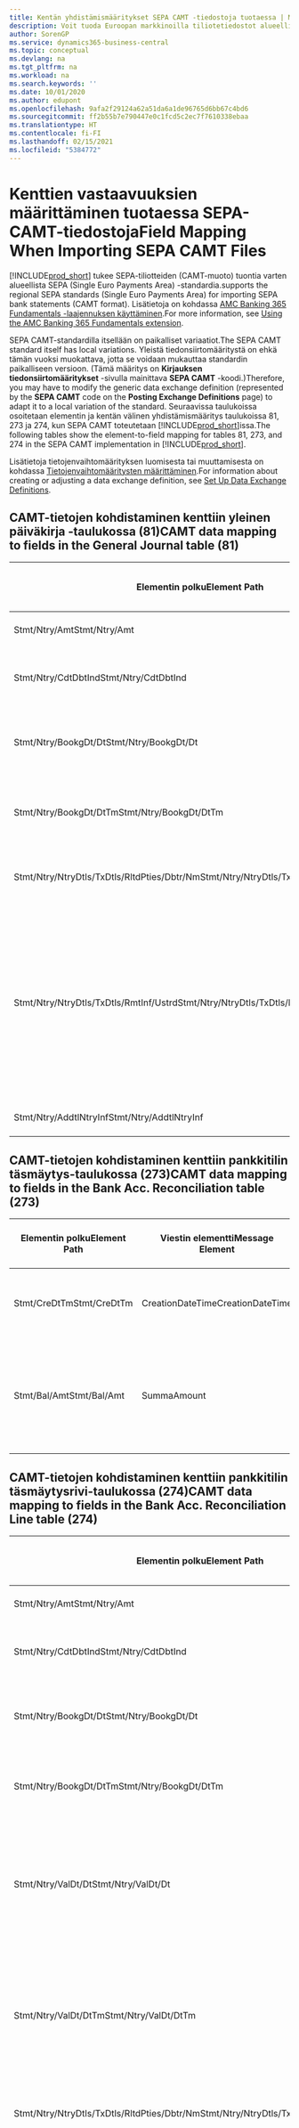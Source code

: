 ```yaml
---
title: Kentän yhdistämismääritykset SEPA CAMT -tiedostoja tuotaessa | Microsoft Docs
description: Voit tuoda Euroopan markkinoilla tiliotetiedostot alueellisen SEPA (Single Euro Payments Area) -standardin mukaisessa muodossa.
author: SorenGP
ms.service: dynamics365-business-central
ms.topic: conceptual
ms.devlang: na
ms.tgt_pltfrm: na
ms.workload: na
ms.search.keywords: ''
ms.date: 10/01/2020
ms.author: edupont
ms.openlocfilehash: 9afa2f29124a62a51da6a1de96765d6bb67c4bd6
ms.sourcegitcommit: ff2b55b7e790447e0c1fcd5c2ec7f7610338ebaa
ms.translationtype: HT
ms.contentlocale: fi-FI
ms.lasthandoff: 02/15/2021
ms.locfileid: "5384772"
---
```

# <a name="field-mapping-when-importing-sepa-camt-files"></a><span data-ttu-id="ad932-103">Kenttien vastaavuuksien määrittäminen tuotaessa SEPA-CAMT-tiedostoja</span><span class="sxs-lookup"><span data-stu-id="ad932-103">Field Mapping When Importing SEPA CAMT Files</span></span>
[!INCLUDE[prod_short](includes/prod_short.md)] <span data-ttu-id="ad932-104">tukee SEPA-tiliotteiden (CAMT-muoto) tuontia varten alueellista SEPA (Single Euro Payments Area) -standardia.</span><span class="sxs-lookup"><span data-stu-id="ad932-104">supports the regional SEPA standards (Single Euro Payments Area) for importing SEPA bank statements (CAMT format).</span></span> <span data-ttu-id="ad932-105">Lisätietoja on kohdassa [AMC Banking 365 Fundamentals -laajennuksen käyttäminen](ui-extensions-amc-banking.md).</span><span class="sxs-lookup"><span data-stu-id="ad932-105">For more information, see [Using the AMC Banking 365 Fundamentals extension](ui-extensions-amc-banking.md).</span></span>  

 <span data-ttu-id="ad932-106">SEPA CAMT-standardilla itsellään on paikalliset variaatiot.</span><span class="sxs-lookup"><span data-stu-id="ad932-106">The SEPA CAMT standard itself has local variations.</span></span> <span data-ttu-id="ad932-107">Yleistä tiedonsiirtomääritystä on ehkä tämän vuoksi muokattava, jotta se voidaan mukauttaa standardin paikalliseen versioon. (Tämä määritys on **Kirjauksen tiedonsiirtomääritykset** -sivulla mainittava **SEPA CAMT** -koodi.)</span><span class="sxs-lookup"><span data-stu-id="ad932-107">Therefore, you may have to modify the generic data exchange definition (represented by the **SEPA CAMT** code on the **Posting Exchange Definitions** page) to adapt it to a local variation of the standard.</span></span> <span data-ttu-id="ad932-108">Seuraavissa taulukoissa osoitetaan elementin ja kentän välinen yhdistämismääritys taulukoissa 81, 273 ja 274, kun SEPA CAMT toteutetaan [!INCLUDE[prod_short](includes/prod_short.md)]issa.</span><span class="sxs-lookup"><span data-stu-id="ad932-108">The following tables show the element-to-field mapping for tables 81, 273, and 274 in the SEPA CAMT implementation in [!INCLUDE[prod_short](includes/prod_short.md)].</span></span>  

 <span data-ttu-id="ad932-109">Lisätietoja tietojenvaihtomäärityksen luomisesta tai muuttamisesta on kohdassa [Tietojenvaihtomääritysten määrittäminen](across-how-to-set-up-data-exchange-definitions.md).</span><span class="sxs-lookup"><span data-stu-id="ad932-109">For information about creating or adjusting a data exchange definition, see [Set Up Data Exchange Definitions](across-how-to-set-up-data-exchange-definitions.md).</span></span>  

## <a name="camt-data-mapping-to-fields-in-the-general-journal-table-81"></a><span data-ttu-id="ad932-110">CAMT-tietojen kohdistaminen kenttiin yleinen päiväkirja -taulukossa (81)</span><span class="sxs-lookup"><span data-stu-id="ad932-110">CAMT data mapping to fields in the General Journal table (81)</span></span>  

|<span data-ttu-id="ad932-111">Elementin polku</span><span class="sxs-lookup"><span data-stu-id="ad932-111">Element Path</span></span>|<span data-ttu-id="ad932-112">Viestin elementti</span><span class="sxs-lookup"><span data-stu-id="ad932-112">Message Element</span></span>|<span data-ttu-id="ad932-113">Tietotyyppi</span><span class="sxs-lookup"><span data-stu-id="ad932-113">Data Type</span></span>|<span data-ttu-id="ad932-114">Kuvaus</span><span class="sxs-lookup"><span data-stu-id="ad932-114">Description</span></span>|<span data-ttu-id="ad932-115">Negatiivisen etumerkin tunniste</span><span class="sxs-lookup"><span data-stu-id="ad932-115">Negative-Sign Identifier</span></span>|<span data-ttu-id="ad932-116">Kentän nro</span><span class="sxs-lookup"><span data-stu-id="ad932-116">Field No.</span></span>|<span data-ttu-id="ad932-117">Kentän nimi</span><span class="sxs-lookup"><span data-stu-id="ad932-117">Field Name</span></span>|  
|------------------|---------------------|---------------|-----------------|-------------------------------|---------------|----------------|  
|<span data-ttu-id="ad932-118">Stmt/Ntry/Amt</span><span class="sxs-lookup"><span data-stu-id="ad932-118">Stmt/Ntry/Amt</span></span>|<span data-ttu-id="ad932-119">Summa</span><span class="sxs-lookup"><span data-stu-id="ad932-119">Amount</span></span>|<span data-ttu-id="ad932-120">Desimaali</span><span class="sxs-lookup"><span data-stu-id="ad932-120">Decimal</span></span>|<span data-ttu-id="ad932-121">Rahamäärä käteiskirjauksessa</span><span class="sxs-lookup"><span data-stu-id="ad932-121">The amount of money in the cash entry</span></span>||<span data-ttu-id="ad932-122">13</span><span class="sxs-lookup"><span data-stu-id="ad932-122">13</span></span>|<span data-ttu-id="ad932-123">Summa</span><span class="sxs-lookup"><span data-stu-id="ad932-123">Amount</span></span>|  
|<span data-ttu-id="ad932-124">Stmt/Ntry/CdtDbtInd</span><span class="sxs-lookup"><span data-stu-id="ad932-124">Stmt/Ntry/CdtDbtInd</span></span>|<span data-ttu-id="ad932-125">CreditDebitIndicator</span><span class="sxs-lookup"><span data-stu-id="ad932-125">CreditDebitIndicator</span></span>|<span data-ttu-id="ad932-126">Teksti</span><span class="sxs-lookup"><span data-stu-id="ad932-126">Text</span></span>|<span data-ttu-id="ad932-127">Ilmaisee, onko tapahtuma kredit- vai debet-tapahtuma</span><span class="sxs-lookup"><span data-stu-id="ad932-127">Indicates whether the entry is a credit or a debit entry</span></span>|<span data-ttu-id="ad932-128">DBIT</span><span class="sxs-lookup"><span data-stu-id="ad932-128">DBIT</span></span>|<span data-ttu-id="ad932-129">13</span><span class="sxs-lookup"><span data-stu-id="ad932-129">13</span></span>|<span data-ttu-id="ad932-130">Summa</span><span class="sxs-lookup"><span data-stu-id="ad932-130">Amount</span></span>|  
|<span data-ttu-id="ad932-131">Stmt/Ntry/BookgDt/Dt</span><span class="sxs-lookup"><span data-stu-id="ad932-131">Stmt/Ntry/BookgDt/Dt</span></span>|<span data-ttu-id="ad932-132">Pvm</span><span class="sxs-lookup"><span data-stu-id="ad932-132">Date</span></span>|<span data-ttu-id="ad932-133">Pvm</span><span class="sxs-lookup"><span data-stu-id="ad932-133">Date</span></span>|<span data-ttu-id="ad932-134">Päivämäärä, jolloin kirjaus on tiliöity tilille tilinhallinnoijan kirjoissa</span><span class="sxs-lookup"><span data-stu-id="ad932-134">The date when an entry is posted to an account on the account servicer's books</span></span>||<span data-ttu-id="ad932-135">5</span><span class="sxs-lookup"><span data-stu-id="ad932-135">5</span></span>|<span data-ttu-id="ad932-136">Kirjauspvm</span><span class="sxs-lookup"><span data-stu-id="ad932-136">Posting Date</span></span>|  
|<span data-ttu-id="ad932-137">Stmt/Ntry/BookgDt/DtTm</span><span class="sxs-lookup"><span data-stu-id="ad932-137">Stmt/Ntry/BookgDt/DtTm</span></span>|<span data-ttu-id="ad932-138">DateTime</span><span class="sxs-lookup"><span data-stu-id="ad932-138">DateTime</span></span>|<span data-ttu-id="ad932-139">DateTime</span><span class="sxs-lookup"><span data-stu-id="ad932-139">DateTime</span></span>|<span data-ttu-id="ad932-140">Päivämäärä ja aika, jolloin kirjaus on tiliöity tilille tilinhallinnoijan kirjoissa</span><span class="sxs-lookup"><span data-stu-id="ad932-140">The date and time when an entry is posted to an account on the account servicer's books</span></span>||<span data-ttu-id="ad932-141">5</span><span class="sxs-lookup"><span data-stu-id="ad932-141">5</span></span>|<span data-ttu-id="ad932-142">Kirjauspvm</span><span class="sxs-lookup"><span data-stu-id="ad932-142">Posting Date</span></span>|  
|<span data-ttu-id="ad932-143">Stmt/Ntry/NtryDtls/TxDtls/RltdPties/Dbtr/Nm</span><span class="sxs-lookup"><span data-stu-id="ad932-143">Stmt/Ntry/NtryDtls/TxDtls/RltdPties/Dbtr/Nm</span></span>|<span data-ttu-id="ad932-144">Nimi</span><span class="sxs-lookup"><span data-stu-id="ad932-144">Name</span></span>|<span data-ttu-id="ad932-145">Teksti</span><span class="sxs-lookup"><span data-stu-id="ad932-145">Text</span></span>|<span data-ttu-id="ad932-146">Osallisen nimi, joka on velkaa rahasumman (viimeiselle) perijälle</span><span class="sxs-lookup"><span data-stu-id="ad932-146">The name of the party that owes an amount of money to the (ultimate) creditor</span></span>||<span data-ttu-id="ad932-147">1221</span><span class="sxs-lookup"><span data-stu-id="ad932-147">1221</span></span>|<span data-ttu-id="ad932-148">Maksajan tiedot</span><span class="sxs-lookup"><span data-stu-id="ad932-148">Payer Information</span></span>|  
|<span data-ttu-id="ad932-149">Stmt/Ntry/NtryDtls/TxDtls/RmtInf/Ustrd</span><span class="sxs-lookup"><span data-stu-id="ad932-149">Stmt/Ntry/NtryDtls/TxDtls/RmtInf/Ustrd</span></span>|<span data-ttu-id="ad932-150">Rakenteeton</span><span class="sxs-lookup"><span data-stu-id="ad932-150">Unstructured</span></span>|<span data-ttu-id="ad932-151">Teksti</span><span class="sxs-lookup"><span data-stu-id="ad932-151">Text</span></span>|<span data-ttu-id="ad932-152">Rakenteettomassa muodossa olevat tiedot, jotka on toimitettu sen tapahtuman kohdistamiseen/täsmäytykseen nimikkeillä, jotka maksun tulisi selvittää, esimerkiksi myyntireskontrajärjestelmän kaupallisten laskujen.</span><span class="sxs-lookup"><span data-stu-id="ad932-152">Information supplied to enable the matching/reconciliation of an entry with the items that the payment is intended to settle, such as commercial invoices in an accounts-receivable system, in an unstructured form</span></span>||<span data-ttu-id="ad932-153">8</span><span class="sxs-lookup"><span data-stu-id="ad932-153">8</span></span>|<span data-ttu-id="ad932-154">Kuvaus</span><span class="sxs-lookup"><span data-stu-id="ad932-154">Description</span></span>|  
|<span data-ttu-id="ad932-155">Stmt/Ntry/AddtlNtryInf</span><span class="sxs-lookup"><span data-stu-id="ad932-155">Stmt/Ntry/AddtlNtryInf</span></span>|<span data-ttu-id="ad932-156">LisätiedotMerkinnästä</span><span class="sxs-lookup"><span data-stu-id="ad932-156">AdditionalEntryInformation</span></span>|<span data-ttu-id="ad932-157">Teksti</span><span class="sxs-lookup"><span data-stu-id="ad932-157">Text</span></span>|<span data-ttu-id="ad932-158">Lisätietoja merkinnästä</span><span class="sxs-lookup"><span data-stu-id="ad932-158">Additional information about the entry</span></span>||<span data-ttu-id="ad932-159">1222</span><span class="sxs-lookup"><span data-stu-id="ad932-159">1222</span></span>|<span data-ttu-id="ad932-160">Tapahtuman tiedot</span><span class="sxs-lookup"><span data-stu-id="ad932-160">Transaction Information</span></span>|  

## <a name="camt-data-mapping-to-fields-in-the-bank-acc-reconciliation-table-273"></a><span data-ttu-id="ad932-161">CAMT-tietojen kohdistaminen kenttiin pankkitilin täsmäytys-taulukossa (273)</span><span class="sxs-lookup"><span data-stu-id="ad932-161">CAMT data mapping to fields in the Bank Acc. Reconciliation table (273)</span></span>  

|<span data-ttu-id="ad932-162">Elementin polku</span><span class="sxs-lookup"><span data-stu-id="ad932-162">Element Path</span></span>|<span data-ttu-id="ad932-163">Viestin elementti</span><span class="sxs-lookup"><span data-stu-id="ad932-163">Message Element</span></span>|<span data-ttu-id="ad932-164">Tietotyyppi</span><span class="sxs-lookup"><span data-stu-id="ad932-164">Data Type</span></span>|<span data-ttu-id="ad932-165">Kuvaus</span><span class="sxs-lookup"><span data-stu-id="ad932-165">Description</span></span>|<span data-ttu-id="ad932-166">Negatiivisen etumerkin tunniste</span><span class="sxs-lookup"><span data-stu-id="ad932-166">Negative-Sign Identifier</span></span>|<span data-ttu-id="ad932-167">Kentän nro</span><span class="sxs-lookup"><span data-stu-id="ad932-167">Field No.</span></span>|<span data-ttu-id="ad932-168">Kentän nimi</span><span class="sxs-lookup"><span data-stu-id="ad932-168">Field Name</span></span>|  
|------------------|---------------------|---------------|-----------------|-------------------------------|---------------|----------------|  
|<span data-ttu-id="ad932-169">Stmt/CreDtTm</span><span class="sxs-lookup"><span data-stu-id="ad932-169">Stmt/CreDtTm</span></span>|<span data-ttu-id="ad932-170">CreationDateTime</span><span class="sxs-lookup"><span data-stu-id="ad932-170">CreationDateTime</span></span>|<span data-ttu-id="ad932-171">Pvm</span><span class="sxs-lookup"><span data-stu-id="ad932-171">Date</span></span>|<span data-ttu-id="ad932-172">Päivämäärä ja kellonaika, jolloin sanoma luotiin.</span><span class="sxs-lookup"><span data-stu-id="ad932-172">The date and time when the message was created</span></span>||<span data-ttu-id="ad932-173">3</span><span class="sxs-lookup"><span data-stu-id="ad932-173">3</span></span>|<span data-ttu-id="ad932-174">Tiliotteen pvm</span><span class="sxs-lookup"><span data-stu-id="ad932-174">Statement Date</span></span>|  
|<span data-ttu-id="ad932-175">Stmt/Bal/Amt</span><span class="sxs-lookup"><span data-stu-id="ad932-175">Stmt/Bal/Amt</span></span>|<span data-ttu-id="ad932-176">Summa</span><span class="sxs-lookup"><span data-stu-id="ad932-176">Amount</span></span>|<span data-ttu-id="ad932-177">Desimaali</span><span class="sxs-lookup"><span data-stu-id="ad932-177">Decimal</span></span>|<span data-ttu-id="ad932-178">Summa, joka on seurasta kaikkien debet- ja kreditkirjausten summasta.</span><span class="sxs-lookup"><span data-stu-id="ad932-178">The amount resulting from the netted amounts for all debit and credit entries</span></span>||<span data-ttu-id="ad932-179">4</span><span class="sxs-lookup"><span data-stu-id="ad932-179">4</span></span>|<span data-ttu-id="ad932-180">Tiliotteen loppusaldo</span><span class="sxs-lookup"><span data-stu-id="ad932-180">Statement Ending Balance</span></span>|  

## <a name="camt-data-mapping-to-fields-in-the-bank-acc-reconciliation-line-table-274"></a><span data-ttu-id="ad932-181">CAMT-tietojen kohdistaminen kenttiin pankkitilin täsmäytysrivi-taulukossa (274)</span><span class="sxs-lookup"><span data-stu-id="ad932-181">CAMT data mapping to fields in the Bank Acc. Reconciliation Line table (274)</span></span>  

|<span data-ttu-id="ad932-182">Elementin polku</span><span class="sxs-lookup"><span data-stu-id="ad932-182">Element Path</span></span>|<span data-ttu-id="ad932-183">Viestin elementti</span><span class="sxs-lookup"><span data-stu-id="ad932-183">Message Element</span></span>|<span data-ttu-id="ad932-184">Tietotyyppi</span><span class="sxs-lookup"><span data-stu-id="ad932-184">Data Type</span></span>|<span data-ttu-id="ad932-185">Kuvaus</span><span class="sxs-lookup"><span data-stu-id="ad932-185">Description</span></span>|<span data-ttu-id="ad932-186">Negatiivisen etumerkin tunniste</span><span class="sxs-lookup"><span data-stu-id="ad932-186">Negative-Sign Identifier</span></span>|<span data-ttu-id="ad932-187">Kentän nro</span><span class="sxs-lookup"><span data-stu-id="ad932-187">Field No.</span></span>|<span data-ttu-id="ad932-188">Kentän nimi</span><span class="sxs-lookup"><span data-stu-id="ad932-188">Field Name</span></span>|  
|------------------|---------------------|---------------|-----------------|-------------------------------|---------------|----------------|  
|<span data-ttu-id="ad932-189">Stmt/Ntry/Amt</span><span class="sxs-lookup"><span data-stu-id="ad932-189">Stmt/Ntry/Amt</span></span>|<span data-ttu-id="ad932-190">Summa</span><span class="sxs-lookup"><span data-stu-id="ad932-190">Amount</span></span>|<span data-ttu-id="ad932-191">Desimaali</span><span class="sxs-lookup"><span data-stu-id="ad932-191">Decimal</span></span>|<span data-ttu-id="ad932-192">Rahamäärä käteiskirjauksessa</span><span class="sxs-lookup"><span data-stu-id="ad932-192">The amount of money in the cash entry</span></span>||<span data-ttu-id="ad932-193">7</span><span class="sxs-lookup"><span data-stu-id="ad932-193">7</span></span>|<span data-ttu-id="ad932-194">Tiliotteen summa</span><span class="sxs-lookup"><span data-stu-id="ad932-194">Statement Amount</span></span>|  
|<span data-ttu-id="ad932-195">Stmt/Ntry/CdtDbtInd</span><span class="sxs-lookup"><span data-stu-id="ad932-195">Stmt/Ntry/CdtDbtInd</span></span>|<span data-ttu-id="ad932-196">CreditDebitIndicator</span><span class="sxs-lookup"><span data-stu-id="ad932-196">CreditDebitIndicator</span></span>|<span data-ttu-id="ad932-197">Teksti</span><span class="sxs-lookup"><span data-stu-id="ad932-197">Text</span></span>|<span data-ttu-id="ad932-198">Ilmaisee, onko tapahtuma kredit- vai debet-tapahtuma</span><span class="sxs-lookup"><span data-stu-id="ad932-198">Indicates whether the entry is a credit or a debit entry</span></span>|<span data-ttu-id="ad932-199">DBIT</span><span class="sxs-lookup"><span data-stu-id="ad932-199">DBIT</span></span>|<span data-ttu-id="ad932-200">7</span><span class="sxs-lookup"><span data-stu-id="ad932-200">7</span></span>|<span data-ttu-id="ad932-201">Tiliotteen summa</span><span class="sxs-lookup"><span data-stu-id="ad932-201">Statement Amount</span></span>|  
|<span data-ttu-id="ad932-202">Stmt/Ntry/BookgDt/Dt</span><span class="sxs-lookup"><span data-stu-id="ad932-202">Stmt/Ntry/BookgDt/Dt</span></span>|<span data-ttu-id="ad932-203">Pvm</span><span class="sxs-lookup"><span data-stu-id="ad932-203">Date</span></span>|<span data-ttu-id="ad932-204">Pvm</span><span class="sxs-lookup"><span data-stu-id="ad932-204">Date</span></span>|<span data-ttu-id="ad932-205">Päivämäärä, jolloin kirjaus on tiliöity tilille tilinhallinnoijan kirjoissa</span><span class="sxs-lookup"><span data-stu-id="ad932-205">The date when an entry is posted to an account on the account servicer's books</span></span>||<span data-ttu-id="ad932-206">5</span><span class="sxs-lookup"><span data-stu-id="ad932-206">5</span></span>|<span data-ttu-id="ad932-207">Transaktiopvm</span><span class="sxs-lookup"><span data-stu-id="ad932-207">Transaction Date</span></span>|  
|<span data-ttu-id="ad932-208">Stmt/Ntry/BookgDt/DtTm</span><span class="sxs-lookup"><span data-stu-id="ad932-208">Stmt/Ntry/BookgDt/DtTm</span></span>|<span data-ttu-id="ad932-209">DateTime</span><span class="sxs-lookup"><span data-stu-id="ad932-209">DateTime</span></span>|<span data-ttu-id="ad932-210">DateTime</span><span class="sxs-lookup"><span data-stu-id="ad932-210">DateTime</span></span>|<span data-ttu-id="ad932-211">Päivämäärä ja aika, jolloin kirjaus on tiliöity tilille tilinhallinnoijan kirjoissa</span><span class="sxs-lookup"><span data-stu-id="ad932-211">The date and time when an entry is posted to an account on the account servicer's books</span></span>||<span data-ttu-id="ad932-212">5</span><span class="sxs-lookup"><span data-stu-id="ad932-212">5</span></span>|<span data-ttu-id="ad932-213">Transaktiopvm</span><span class="sxs-lookup"><span data-stu-id="ad932-213">Transaction Date</span></span>|  
|<span data-ttu-id="ad932-214">Stmt/Ntry/ValDt/Dt</span><span class="sxs-lookup"><span data-stu-id="ad932-214">Stmt/Ntry/ValDt/Dt</span></span>|<span data-ttu-id="ad932-215">Pvm</span><span class="sxs-lookup"><span data-stu-id="ad932-215">Date</span></span>|<span data-ttu-id="ad932-216">Pvm</span><span class="sxs-lookup"><span data-stu-id="ad932-216">Date</span></span>|<span data-ttu-id="ad932-217">Päivämäärä, jolloin varat tulevat käyttöön tilinomistajalle kredit-tiliöintitapauksessa, tai loppuu olemasta tilinomistajan käytössä Debet-tiliöintitapauksessa.</span><span class="sxs-lookup"><span data-stu-id="ad932-217">The date when assets become available to the account owner in case of a credit entry, or cease to be available to the account owner in case of a debit entry</span></span>||<span data-ttu-id="ad932-218">12</span><span class="sxs-lookup"><span data-stu-id="ad932-218">12</span></span>|<span data-ttu-id="ad932-219">Arvopvm</span><span class="sxs-lookup"><span data-stu-id="ad932-219">Value Date</span></span>|  
|<span data-ttu-id="ad932-220">Stmt/Ntry/ValDt/DtTm</span><span class="sxs-lookup"><span data-stu-id="ad932-220">Stmt/Ntry/ValDt/DtTm</span></span>|<span data-ttu-id="ad932-221">DateTime</span><span class="sxs-lookup"><span data-stu-id="ad932-221">DateTime</span></span>|<span data-ttu-id="ad932-222">DateTime</span><span class="sxs-lookup"><span data-stu-id="ad932-222">DateTime</span></span>|<span data-ttu-id="ad932-223">Päivämäärä ja aika, jolloin varat tulevat käyttöön tilinomistajalle kredit-tiliöintitapauksessa, tai loppuu olemasta tilinomistajan käytössä Debet-tiliöintitapauksessa.</span><span class="sxs-lookup"><span data-stu-id="ad932-223">The date and time when assets become available to the account owner in case of a credit entry, or cease to be available to the account owner in case of a debit entry</span></span>||<span data-ttu-id="ad932-224">12</span><span class="sxs-lookup"><span data-stu-id="ad932-224">12</span></span>|<span data-ttu-id="ad932-225">Arvopvm</span><span class="sxs-lookup"><span data-stu-id="ad932-225">Value Date</span></span>|  
|<span data-ttu-id="ad932-226">Stmt/Ntry/NtryDtls/TxDtls/RltdPties/Dbtr/Nm</span><span class="sxs-lookup"><span data-stu-id="ad932-226">Stmt/Ntry/NtryDtls/TxDtls/RltdPties/Dbtr/Nm</span></span>|<span data-ttu-id="ad932-227">Nimi</span><span class="sxs-lookup"><span data-stu-id="ad932-227">Name</span></span>|<span data-ttu-id="ad932-228">Teksti</span><span class="sxs-lookup"><span data-stu-id="ad932-228">Text</span></span>|<span data-ttu-id="ad932-229">Osallisen nimi, joka on velkaa rahasumman (viimeiselle) perijälle</span><span class="sxs-lookup"><span data-stu-id="ad932-229">The name of the party that owes an amount of money to the (ultimate) creditor</span></span>||<span data-ttu-id="ad932-230">15</span><span class="sxs-lookup"><span data-stu-id="ad932-230">15</span></span>|<span data-ttu-id="ad932-231">Maksajan tiedot</span><span class="sxs-lookup"><span data-stu-id="ad932-231">Payer Information</span></span>|  
|<span data-ttu-id="ad932-232">Stmt/Ntry/NtryDtls/TxDtls/RmtInf/Ustrd</span><span class="sxs-lookup"><span data-stu-id="ad932-232">Stmt/Ntry/NtryDtls/TxDtls/RmtInf/Ustrd</span></span>|<span data-ttu-id="ad932-233">Rakenteeton</span><span class="sxs-lookup"><span data-stu-id="ad932-233">Unstructured</span></span>|<span data-ttu-id="ad932-234">Teksti</span><span class="sxs-lookup"><span data-stu-id="ad932-234">Text</span></span>|<span data-ttu-id="ad932-235">Rakenteettomassa muodossa olevat tiedot, jotka on toimitettu sen tapahtuman kohdistamiseen/täsmäytykseen nimikkeillä, jotka maksun tulisi selvittää, esimerkiksi myyntireskontrajärjestelmän kaupallisten laskujen.</span><span class="sxs-lookup"><span data-stu-id="ad932-235">Information supplied to enable the matching/reconciliation of an entry with the items that the payment is intended to settle, such as commercial invoices in an accounts-receivable system, in an unstructured form</span></span>||<span data-ttu-id="ad932-236">6</span><span class="sxs-lookup"><span data-stu-id="ad932-236">6</span></span>|<span data-ttu-id="ad932-237">Kuvaus</span><span class="sxs-lookup"><span data-stu-id="ad932-237">Description</span></span>|  
|<span data-ttu-id="ad932-238">Stmt/Ntry/AddtlNtryInf</span><span class="sxs-lookup"><span data-stu-id="ad932-238">Stmt/Ntry/AddtlNtryInf</span></span>|<span data-ttu-id="ad932-239">LisätiedotMerkinnästä</span><span class="sxs-lookup"><span data-stu-id="ad932-239">AdditionalEntryInformation</span></span>|<span data-ttu-id="ad932-240">Teksti</span><span class="sxs-lookup"><span data-stu-id="ad932-240">Text</span></span>|<span data-ttu-id="ad932-241">Lisätietoja merkinnästä</span><span class="sxs-lookup"><span data-stu-id="ad932-241">Additional information about the entry</span></span>||<span data-ttu-id="ad932-242">16</span><span class="sxs-lookup"><span data-stu-id="ad932-242">16</span></span>|<span data-ttu-id="ad932-243">Tapahtuman tiedot</span><span class="sxs-lookup"><span data-stu-id="ad932-243">Transaction Information</span></span>|  

 <span data-ttu-id="ad932-244">Elementit **Ntry**-solmussa, jotka on tuotu [!INCLUDE[prod_short](includes/prod_short.md)] -järjestelmään, mutta joita ei ole kohdistettu mihinkään kenttiin, tallennetaan **Kirj. tiedonsiirron sarakemääritys** -taulukkoon.</span><span class="sxs-lookup"><span data-stu-id="ad932-244">Elements in the **Ntry** node that are imported into [!INCLUDE[prod_short](includes/prod_short.md)] but not mapped to any fields are stored in the **Posting Exch. Column Def** table.</span></span> <span data-ttu-id="ad932-245">Käyttäjät voivat tarkastella näitä elementtejä **Maksujen täsmäytyskirjauskansio**-, **Maksun kohdistus**- ja **Pankkitilin täsmäytys** -sivuilla valitsemalla **Pankin tiliotteen rivierittely** -toiminnon.</span><span class="sxs-lookup"><span data-stu-id="ad932-245">Users can view these elements from the **Payment Reconciliation Journal**, **Payment Application**, and **Bank Acc. Reconciliation** pages by choosing the **Bank Statement Line Details** action.</span></span> <span data-ttu-id="ad932-246">Lisätietoja on kohdassa [Maksujen täsmäyttäminen käyttämällä automaattista kohdistusta](receivables-how-reconcile-payments-auto-application.md).</span><span class="sxs-lookup"><span data-stu-id="ad932-246">For more information, see [Reconcile Payments Using Automatic Application](receivables-how-reconcile-payments-auto-application.md).</span></span>

> [!IMPORTANT]
> <span data-ttu-id="ad932-247">CAMT-tiliotteiden tuonnissa [!INCLUDE[prod_short](includes/prod_short.md)] edllyttää jokaisen tapahtuman olevan yksilöllinen, mikä tarkoittaa sitä, että CAMT-tiedoston *Stmt/Ntry/NtryDtls/TxDtls/Refs/EndToEndId*-tunnisteen **Tapahtumatunnus**-kentän tulee olla yksilöivä avoimen tilitäsmäytyksen sisällä.</span><span class="sxs-lookup"><span data-stu-id="ad932-247">In an import of CAMT bank statements, [!INCLUDE[prod_short](includes/prod_short.md)] expects each transaction to be unique, which means that the **Transaction ID** field that comes from the *Stmt/Ntry/NtryDtls/TxDtls/Refs/EndToEndId* tag in the CAMT file, must be unique within the open bank account reconciliation.</span></span> <span data-ttu-id="ad932-248">Jos tietoja ei ole olemassa, [!INCLUDE[prod_short](includes/prod_short.md)] jättää maksun huomiotta.</span><span class="sxs-lookup"><span data-stu-id="ad932-248">If the information is not present, [!INCLUDE[prod_short](includes/prod_short.md)] ignores the payment.</span></span> <span data-ttu-id="ad932-249">Jos samalla pankkitilillä on kirjattu aikaisempi pankin täsmäytys, jolla on sama tapahtumatunnus kuin tämänhetkisessä tuonnissa, nykyistä tapahtumaa ei täsmäytetä automaattisesti, mutta se voidaan silti tuoda.</span><span class="sxs-lookup"><span data-stu-id="ad932-249">If an earlier bank reconciliation on the same bank account was posted with the same transaction ID as on the current import, the current transaction will not automatically reconcile but can still be imported.</span></span>

## <a name="see-also"></a><span data-ttu-id="ad932-250">Katso myös</span><span class="sxs-lookup"><span data-stu-id="ad932-250">See Also</span></span>  
[<span data-ttu-id="ad932-251">Tiedonsiirron määrittäminen</span><span class="sxs-lookup"><span data-stu-id="ad932-251">Setting Up Data Exchange</span></span>](across-set-up-data-exchange.md)  
[<span data-ttu-id="ad932-252">Sähköinen tiedonsiirto</span><span class="sxs-lookup"><span data-stu-id="ad932-252">Exchanging Data Electronically</span></span>](across-data-exchange.md)  
<span data-ttu-id="ad932-253">[AMC Banking 365 Fundamentals -laajennuksen käyttäminen](ui-extensions-amc-banking.md) </span><span class="sxs-lookup"><span data-stu-id="ad932-253">[Using the AMC Banking 365 Fundamentals extension](ui-extensions-amc-banking.md) </span></span>  
[<span data-ttu-id="ad932-254">XML-mallien käyttäminen tietojenvaihtomääritysten valmisteluun</span><span class="sxs-lookup"><span data-stu-id="ad932-254">Use XML Schemas to Prepare Data Exchange Definitions</span></span>](across-how-to-use-xml-schemas-to-prepare-data-exchange-definitions.md)  
[<span data-ttu-id="ad932-255">Maksujen täsmäyttäminen käyttämällä automaattista kohdistusta</span><span class="sxs-lookup"><span data-stu-id="ad932-255">Reconcile Payments Using Automatic Application</span></span>](receivables-how-reconcile-payments-auto-application.md)  


[!INCLUDE[footer-include](includes/footer-banner.md)]